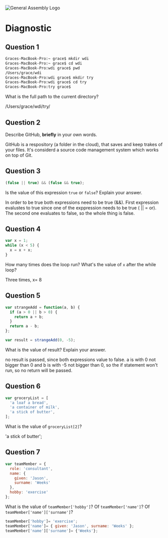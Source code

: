 ![General Assembly Logo](http://i.imgur.com/ke8USTq.png)

# Diagnostic

## Question 1

```sh
Graces-MacBook-Pro:~ grace$ mkdir wdi
Graces-MacBook-Pro:~ grace$ cd wdi
Graces-MacBook-Pro:wdi grace$ pwd
/Users/grace/wdi
Graces-MacBook-Pro:wdi grace$ mkdir try
Graces-MacBook-Pro:wdi grace$ cd try
Graces-MacBook-Pro:try grace$
```

What is the full path to the current directory?

/Users/grace/wdi/try/

## Question 2

Describe GitHub, **briefly** in your own words.

GitHub is a respository (a folder in the cloud), that saves and keep trakes of your files. It's considerd a source code management system which works on top of Git.

## Question 3

```js
(false || true) && (false && true);
```

Is the value of this expression `true` or `false`?  Explain your answer.

In order to be true both expressions need to be true (&&). First expression evalustes to true since one of the exppression needs to be true ( || = or). The second one evaluates to false, so the whole thing is false.

## Question 4

```js
var x = 1;
while (x < 5) {
  x = x + x;
}
```

How many times does the loop run?  What's the value of `x` after the while loop?

Three times, x= 8

## Question 5

```js
var strangeAdd = function(a, b) {
  if (a > 0 || b > 0) {
    return a + b;
  }
  return a - b;
};

var result = strangeAdd(0, -5);
```

What is the value of result?  Explain your answer.

no result is passed, since both expressions value to false. a is with 0 not
bigger than 0 and b is with -5 not bigger than 0, so the if statement won't run,
so no return will be passed.

## Question 6

```js
var groceryList = [
  'a loaf a bread',
  'a container of milk',
  'a stick of butter',
];
```

What is the value of `groceryList[2]`?

'a stick of butter';

## Question 7

```js
var teamMember = {
  role: 'consultant',
  name: {
    given: 'Jason',
    surname: 'Weeks'
  },
  hobby: 'exercise'
};
```

What is the value of `teamMember['hobby']`?  Of `teamMember['name']`?  Of
`teamMember['name']['surname']`?

```js
teamMember['hobby']= 'exercise';
teamMember['name']= { given: 'Jason', surname: 'Weeks' };
teamMember['name']['surname']= {'Weeks'};
```
